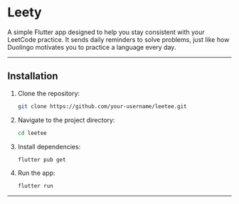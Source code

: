 # Leety

A simple Flutter app designed to help you stay consistent with your LeetCode practice. It sends daily reminders to solve problems, just like how Duolingo motivates you to practice a language every day.

---

## Installation

1. Clone the repository:

   ```bash
   git clone https://github.com/your-username/leetee.git
   ```

2. Navigate to the project directory:

   ```bash
   cd leetee
   ```

3. Install dependencies:

   ```bash
   flutter pub get
   ```

4. Run the app:
   ```bash
   flutter run
   ```

---
